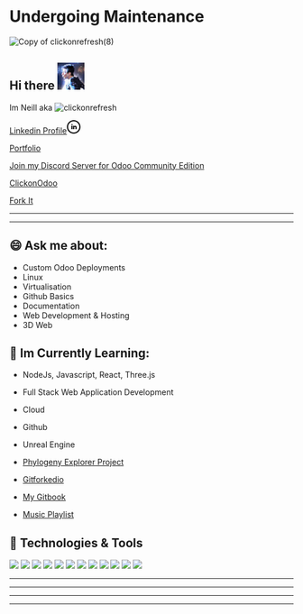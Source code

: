 # Undergoing Maintenance

![Copy of clickonrefresh(8)](https://user-images.githubusercontent.com/72121107/114459748-3a1f2a80-9be1-11eb-95ec-b0b3838ccff4.png)

## Hi there <img src="https://raw.githubusercontent.com/bradleybossard/slack-animated-emoji/master/gifs/bluesteel.gif" width="48px" alt="hi">

 Im Neill aka ![clickonrefresh](https://img.shields.io/badge/Clickonrefresh-informational?style=plastic&logo=clickonrefresh&logoColor=white&color=2bbc8a)

[Linkedin Profile](https://linkedin.com/in/clickonrefresh)<svg xmlns="http://www.w3.org/2000/svg" width="24" height="24" viewBox="0 0 24 24"><path d="M12 2c5.514 0 10 4.486 10 10s-4.486 10-10 10-10-4.486-10-10 4.486-10 10-10zm0-2c-6.627 0-12 5.373-12 12s5.373 12 12 12 12-5.373 12-12-5.373-12-12-12zm-2 8c0 .557-.447 1.008-1 1.008s-1-.45-1-1.008c0-.557.447-1.008 1-1.008s1 .452 1 1.008zm0 2h-2v6h2v-6zm3 0h-2v6h2v-2.861c0-1.722 2.002-1.881 2.002 0v2.861h1.998v-3.359c0-3.284-3.128-3.164-4-1.548v-1.093z"/></svg>


[Portfolio](https://clickonrefresh-dashboard.netlify.app)

[Join my Discord Server for Odoo Community Edition](https://discord.gg/kaVT7m9V4p)

[ClickonOdoo](https://github.com/clickonrefresh/clickonodoo)

[Fork It](https://github.com/gitforkedio)
_____________________________________________________________________________________________________
_____________________________________________________________________________________________________
## 😄 Ask me about:
  - Custom Odoo Deployments
  - Linux
  - Virtualisation
  - Github Basics
  - Documentation
  - Web Development & Hosting
  - 3D Web

## 🌱 Im Currently Learning:
  - NodeJs, Javascript, React, Three.js
  - Full Stack Web Application Development
  - Cloud
  - Github
  - Unreal Engine


  
  

  - [Phylogeny Explorer Project](https://github.com/phylogeny-explorer)
  - [Gitforkedio](https://github.com/gitforkedio)
  - [My Gitbook](https://app.gitbook.com/@clickonrefresh/spaces)
  - [Music Playlist](https://clickonrefresh.github.io/Music-Playlist)







## 🔧 Technologies & Tools
![](https://img.shields.io/badge/OS-Linux-informational?style=flat&logo=linux&logoColor=white&color=2bbc8a)
![](https://img.shields.io/badge/Editor-IntelliJ_IDEA-informational?style=flat&logo=intellij-idea&logoColor=white&color=2bbc8a)
![](https://img.shields.io/badge/Editor-Pycharm-informational?style=flat&logo=pycharm&logoColor=white&color=2bbc8a)
![](https://img.shields.io/badge/Code-Python-informational?style=flat&logo=python&logoColor=white&color=2bbc8a)
![](https://img.shields.io/badge/Code-JavaScript-informational?style=flat&logo=javascript&logoColor=white&color=2bbc8a)
![](https://img.shields.io/badge/Shell-Bash-informational?style=flat&logo=gnu-bash&logoColor=white&color=2bbc8a)
![](https://img.shields.io/badge/Tools-PostgreSQL-informational?style=flat&logo=postgresql&logoColor=white&color=2bbc8a)
![](https://img.shields.io/badge/Tools-Docker-informational?style=flat&logo=docker&logoColor=white&color=2bbc8a)
![](https://img.shields.io/badge/Editor-VSCode-informational?style=flat&logo=visual-studio&logoColor=white&color=2bbc8a)
![](https://img.shields.io/badge/Tools-Ubuntu-informational?style=flat&logo=ubuntu&logoColor=white&color=2bbc8a)
![](https://img.shields.io/badge/Cloud-Digital_Ocean-informational?style=flat&logo=digitalocean&logoColor=white&color=2bbc8a)
![](https://img.shields.io/badge/Odoo-ce-informational?style=flat&logo=odoo&logoColor=white&color=2bbc8a)

_____________________________________________________________________________________________________

_____________________________________________________________________________________________________



_____________________________________________________________________________________________________
_____________________________________________________________________________________________________


